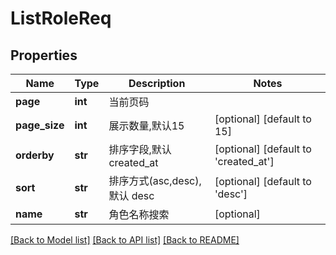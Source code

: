 # ListRoleReq

## Properties
Name | Type | Description | Notes
------------ | ------------- | ------------- | -------------
**page** | **int** |  当前页码 | 
**page_size** | **int** |  展示数量,默认15 | [optional] [default to 15]
**orderby** | **str** |  排序字段,默认 created_at | [optional] [default to 'created_at']
**sort** | **str** |  排序方式(asc,desc), 默认 desc | [optional] [default to 'desc']
**name** | **str** |  角色名称搜索 | [optional] 

[[Back to Model list]](../README.md#documentation-for-models) [[Back to API list]](../README.md#documentation-for-api-endpoints) [[Back to README]](../README.md)

